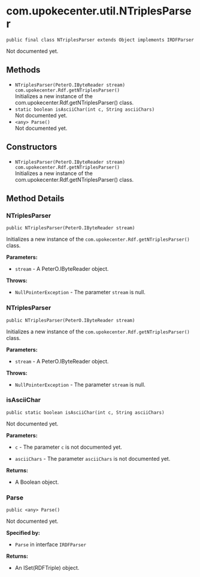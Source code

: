 # com.upokecenter.util.NTriplesParser

    public final class NTriplesParser extends Object implements IRDFParser

Not documented yet.

## Methods

* `NTriplesParser(PeterO.IByteReader stream) com.upokecenter.Rdf.getNTriplesParser()`<br>
 Initializes a new instance of the com.upokecenter.Rdf.getNTriplesParser()
 class.
* `static boolean isAsciiChar(int c,
           String asciiChars)`<br>
 Not documented yet.
* `<any> Parse()`<br>
 Not documented yet.

## Constructors

* `NTriplesParser(PeterO.IByteReader stream) com.upokecenter.Rdf.getNTriplesParser()`<br>
 Initializes a new instance of the com.upokecenter.Rdf.getNTriplesParser()
 class.

## Method Details

### NTriplesParser
    public NTriplesParser(PeterO.IByteReader stream)
Initializes a new instance of the <code>com.upokecenter.Rdf.getNTriplesParser()</code>
 class.

**Parameters:**

* <code>stream</code> - A PeterO.IByteReader object.

**Throws:**

* <code>NullPointerException</code> - The parameter <code>stream</code> is null.

### NTriplesParser
    public NTriplesParser(PeterO.IByteReader stream)
Initializes a new instance of the <code>com.upokecenter.Rdf.getNTriplesParser()</code>
 class.

**Parameters:**

* <code>stream</code> - A PeterO.IByteReader object.

**Throws:**

* <code>NullPointerException</code> - The parameter <code>stream</code> is null.

### isAsciiChar
    public static boolean isAsciiChar(int c, String asciiChars)
Not documented yet.

**Parameters:**

* <code>c</code> - The parameter <code>c</code> is not documented yet.

* <code>asciiChars</code> - The parameter <code>asciiChars</code> is not documented yet.

**Returns:**

* A Boolean object.

### Parse
    public <any> Parse()
Not documented yet.

**Specified by:**

* <code>Parse</code>&nbsp;in interface&nbsp;<code>IRDFParser</code>

**Returns:**

* An ISet(RDFTriple) object.

